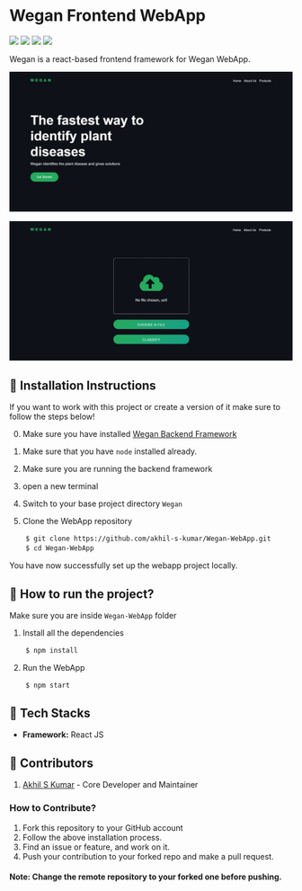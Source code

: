 # Wegan Frontend WebApp

<p text-align="left">
    <a href="https://github.com/akhil-s-kumar/Wegan-WebApp/issues" alt="Issues">
        <img src="https://img.shields.io/github/issues/akhil-s-kumar/Wegan-WebApp" /></a>
    <a href="https://github.com/akhil-s-kumar/Wegan-WebApp/pulls" alt="Pull Requests">
        <img src="https://img.shields.io/github/issues-pr/akhil-s-kumar/Wegan-WebApp" /></a>
    <a href="https://github.com/akhil-s-kumar/Wegan-WebApp/network/members" alt="Forks">
        <img src="https://img.shields.io/github/forks/akhil-s-kumar/Wegan-WebApp" /></a>
    <a href="https://github.com/akhil-s-kumar/Wegan-WebApp/stargazers" alt="Stars">
        <img src="https://img.shields.io/github/stars/akhil-s-kumar/Wegan-WebApp" /></a>
</p>

Wegan is a react-based frontend framework for Wegan WebApp. 


![web-app-cover](https://github.com/akhil-s-kumar/Wegan-WebApp/blob/master/Screenshots/Home.jpg?raw=true)

![web-app-upload](https://github.com/akhil-s-kumar/Wegan-WebApp/blob/master/Screenshots/ImageUpload.jpg?raw=true)

## :minidisc: Installation Instructions

If you want to work with this project or create a version of it make sure to follow the steps below!

0. Make sure you have installed [Wegan Backend Framework](https://github.com/akhil-s-kumar/Wegan-Framework)

1. Make sure that you have `node` installed already.

2. Make sure you are running the backend framework

3. open a new terminal

4. Switch to your base project directory `Wegan`

5. Clone the WebApp repository
```bash
    $ git clone https://github.com/akhil-s-kumar/Wegan-WebApp.git
    $ cd Wegan-WebApp
```

You have now successfully set up the webapp project locally.

## :rocket: How to run  the project?

Make sure you are inside `Wegan-WebApp` folder

1. Install all the dependencies

```bash
    $ npm install
```

2. Run the WebApp

```bash
    $ npm start
```

## :wrench: Tech Stacks

* **Framework:** React JS

## :gem: Contributors

1. [Akhil S Kumar](https://github.com/akhil-s-kumar) - Core Developer and Maintainer

### How to Contribute?
1. Fork this repository to your GitHub account
2. Follow the above installation process.
3. Find an issue or feature, and work on it.
4. Push your contribution to your forked repo and make a pull request.

#### Note: Change the remote repository to your forked one before pushing.